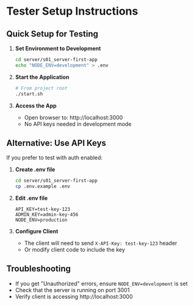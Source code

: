 # Tester Setup Instructions

## Quick Setup for Testing

1. **Set Environment to Development**
   ```bash
   cd server/s01_server-first-app
   echo "NODE_ENV=development" > .env
   ```

2. **Start the Application**
   ```bash
   # From project root
   ./start.sh
   ```

3. **Access the App**
   - Open browser to: http://localhost:3000
   - No API keys needed in development mode

## Alternative: Use API Keys

If you prefer to test with auth enabled:

1. **Create .env file**
   ```bash
   cd server/s01_server-first-app
   cp .env.example .env
   ```

2. **Edit .env file**
   ```
   API_KEY=test-key-123
   ADMIN_KEY=admin-key-456
   NODE_ENV=production
   ```

3. **Configure Client**
   - The client will need to send `X-API-Key: test-key-123` header
   - Or modify client code to include the key

## Troubleshooting

- If you get "Unauthorized" errors, ensure `NODE_ENV=development` is set
- Check that the server is running on port 3001
- Verify client is accessing http://localhost:3000